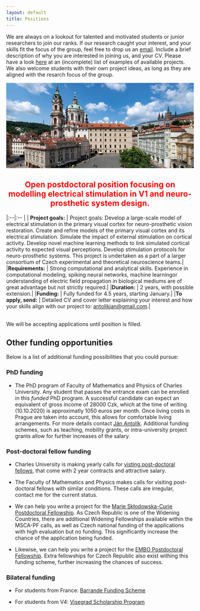 ```yaml
---
layout: default
title: Positions
---
```



We are always on a lookout for talented and motivated students or junior researchers to join our ranks.
If our research caught your interest, and your skills fit the focus of the group, feel free to drop us an [email](/index.html). Include a brief description of why you are interested in joining us, and your CV.
Please have a look [here](/research.html) at an (incomplete) list of examples of available projects.
We also welcome students with their own project ideas, as long as they are aligned with the
resarch focus of the group.

<div >
<img class="charles_uni_picture" src="./assets/img/mff_malostranske_namesti_crop.jpg">
</div> 

<!-- Currently, _we do not have fully funded positions available_, however -->

<center><h2 style="color:red;"> Open postdoctoral position focusing on modelling electrical stimulation in V1 and neuro-prosthetic system design. </h2></center>

|:--|:-- |
|    **Project goals:**    | Project goals: Develop a large-scale model of electrical stimulation in the primary visual cortex for neuro-prosthetic vision restoration. Create and refine models of the primary visual cortex and its electrical stimulation. Simulate the impact of external stimulation on cortical activity. Develop novel machine learning methods to link simulated cortical activity to expected visual perceptions. Develop stimulation protocols for neuro-prosthetic systems. This project is undertaken as a part of a larger consortium of Czech experimental and theoretical neuroscience teams.|
|**Requirements:**     | Strong computational and analytical skills. Experience in computational modeling, spiking neural networks, machine learningor understanding of electric field propagation in biological mediums are of great advantage but not strictly required.|
|**Duration:**         | 2 years, with possible extension.|
|**Funding:**          | Fully funded for 4.5 years, starting January.|
|**To apply, send:**   | Detailed CV and cover letter explaining your interest and how your skills align with our project to: antolikjan@gmail.com.|

<br />
We will be accepting applications until position is filled.


## Other funding opportunities

Below is a list of additional funding possibilities that you could pursue:

### PhD funding



- The PhD program of Faculty of Mathematics and Physics of Charles University. Any student that
  passes the entrance exam can be enrolled in this _funded_ PhD program. A successful candidate can
  expect an equivalent of gross income of 28000 Czk, which at the time of writing (10.10.2020) is
  approximatly 1050 euros per month. Once living costs in Prague are taken into account, this
  allows for comfortable living arrangements. For more details contact
  [Ján Antolík](https://Antolik.net). Additional funding schemes, such as teaching, mobility grants,
  or intra-university project grants allow for further increases of the salary.

### Post-doctoral fellow funding

- Charles University is making yearly calls for [visting post-doctoral fellows](https://cuni.cz/UKEN-178.html),
  that come with 2 year contracts and attractive salary.

- The Faculty of Mathematics and Physics makes calls for visiting post-doctoral fellows with similar conditions. These calls are irregular, contact
  me for the current status.

- We can help you write a project for the [Marie Skłodowska-Curie Postdoctoral Fellowship](https://ec.europa.eu/research/mariecurieactions/actions/individual-fellowships_en). 
As Czech Republic is one of the Widening Countries, there are additional Widening Fellowships available within the MSCA-PF calls, as well as Czech national funding of the 
applications with high evaluation but no funding. This significantly increase the chance of the application being funded.

- Likewise, we can help you write a project for the [EMBO Postdoctoral Fellowship](https://www.embo.org/funding/fellowships-grants-and-career-support/postdoctoral-fellowships/).
Extra fellowships for Czech Republic also exist withing this funding scheme, further increasing the chances of success.


### Bilateral funding

- For students from France: [Barrande Funding Scheme](https://studium.ifp.cz/en/doctorants/barrande-fellowship-program/?fbclid=IwAR3r-ISWEpvANAmC5b5wdR7S4HKg54JphDiTXnJ1sL6C22REYRs8bnbwE7A)

- For students from V4: [Visegrad Scholarship Program](https://www.visegradfund.org/apply/mobilities/visegrad-scholarship/?c=how-to-apply)
